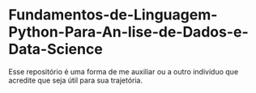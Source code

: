 # Fundamentos-de-Linguagem-Python-Para-An-lise-de-Dados-e-Data-Science
Esse repositório é uma forma de me auxiliar ou a outro individuo que acredite que seja útil para sua trajetória.
